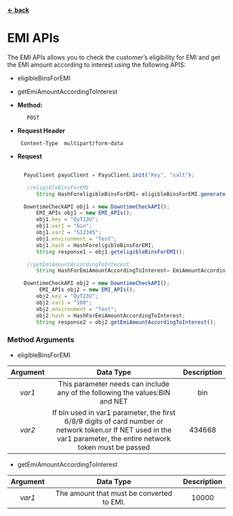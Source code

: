 
[**<- back**](https://github.com/payu-intrepos/web-sdk-java/blob/main/README.md)

# EMI APIs
The EMI APIs allows you to check the customer’s eligibility for EMI and get the EMI amount according to interest using the following APIS:

* eligibleBinsForEMI
* getEmiAmountAccordingToInterest

* **Method:**

         POST


*  **Request Header**

        Content-Type  multipart/form-data


* **Request**

  ```javascript

    PayuClient payuClient = PayuClient.init("Key", "salt");

     //eligibleBinsForEMI
        String HashForeligibleBinsForEMI= eligibleBinsForEMI.generateHashForeligibleBinsForEMI();

    DowntimeCheckAPI obj1 = new DowntimeCheckAPI();
        EMI_APIs obj1 = new EMI_APIs();
        obj1.key = "QyT13U";
        obj1.var1 = "bin";
        obj1.var2 = "512345";
        obj1.environment = "Test";
        obj1.hash = HashForeligibleBinsForEMI;
        String response1 = obj1.geteligibleBinsForEMI();

     //getEmiAmountAccordingToInterest
        String HashForEmiAmountAccordingToInterest= EmiAmountAccordingToInterest.generateHashForEmiAmountAccordingToInterest();

    DowntimeCheckAPI obj2 = new DowntimeCheckAPI();
         EMI_APIs obj2 = new EMI_APIs();
        obj2.key = "QyT13U";
        obj2.var1 = "100";
        obj2.environment = "Test";
        obj2.hash = HashForEmiAmountAccordingToInterest;
        String response2 = obj2.getEmiAmountAccordingToInterest();


  ```



### Method Arguments

* eligibleBinsForEMI

| Argument |                                         Data Type                                         | Description |
|:--------:|:-----------------------------------------------------------------------------------------:|:-----------:|
|  *var1*  |       This parameter needs can include any of the following the values:BIN and NET        |     bin     |
|  *var2*  | If bin used in var1 parameter, the first 6/8/9 digits of card number or network token.or If NET used in the var1 parameter, the entire network token must be passed |     434668     |

* getEmiAmountAccordingToInterest

| Argument |                       Data Type                        | Description |
|:--------:|:------------------------------------------------------:|:-----------:|
|  *var1*  |  The amount that must be converted to EMI. |   10000    |
